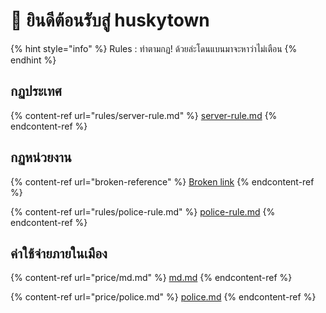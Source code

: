 # 👋 ยินดีต้อนรับสู่ huskytown

{% hint style="info" %}
Rules : ทำตามกฏ! ด้วยล่ะโดนแบนมาจะหาว่าไม่เตือน
{% endhint %}

## กฏประเทศ

{% content-ref url="rules/server-rule.md" %}
[server-rule.md](rules/server-rule.md)
{% endcontent-ref %}

## กฏหน่วยงาน

{% content-ref url="broken-reference" %}
[Broken link](broken-reference)
{% endcontent-ref %}

{% content-ref url="rules/police-rule.md" %}
[police-rule.md](rules/police-rule.md)
{% endcontent-ref %}

## ค่าใช้จ่ายภายในเมือง

{% content-ref url="price/md.md" %}
[md.md](price/md.md)
{% endcontent-ref %}

{% content-ref url="price/police.md" %}
[police.md](price/police.md)
{% endcontent-ref %}
